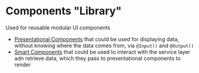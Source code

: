 # Components "Library"

Used for reusable modular UI components

- [Presentational Components](https://blog.angular-university.io/angular-2-smart-components-vs-presentation-components-whats-the-difference-when-to-use-each-and-why/#letscreateapresentationcomponent) that could be used for displaying data, without knowing where the data comes from, via `@Input()` and `@Output()`
- [Smart Components](https://blog.angular-university.io/angular-2-smart-components-vs-presentation-components-whats-the-difference-when-to-use-each-and-why/#letscreateasmartcomponent) that could be used to interact with the service layer adn retrieve data, which they pass to presentational components to render
